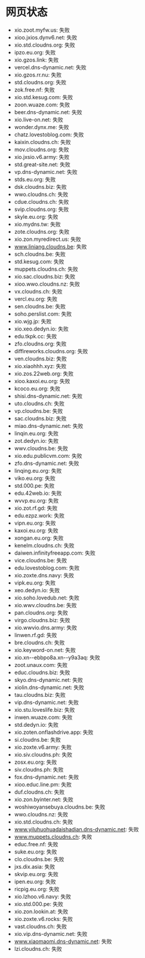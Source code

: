 # 网页状态
- xio.zoot.myfw.us: 失败
- xioo.jxios.dynv6.net: 失败
- xio.std.cloudns.org: 失败
- ipzo.eu.org: 失败
- xio.gzos.link: 失败
- vercel.dns-dynamic.net: 失败
- xio.gzos.rr.nu: 失败
- std.cloudns.org: 失败
- zok.free.nf: 失败
- xio.std.kesug.com: 失败
- zoon.wuaze.com: 失败
- beer.dns-dynamic.net: 失败
- xio.live-on.net: 失败
- wonder.dynx.me: 失败
- chatz.lovestoblog.com: 失败
- kaixin.cloudns.ch: 失败
- mov.cloudns.org: 失败
- xio.jxsio.v6.army: 失败
- std.great-site.net: 失败
- vp.dns-dynamic.net: 失败
- stds.eu.org: 失败
- dsk.cloudns.biz: 失败
- wwo.cloudns.ch: 失败
- cdue.cloudns.ch: 失败
- svip.cloudns.org: 失败
- skyle.eu.org: 失败
- xio.mydns.tw: 失败
- zote.cloudns.org: 失败
- xio.zon.myredirect.us: 失败
- www.liniang.cloudns.be: 失败
- sch.cloudns.be: 失败
- std.kesug.com: 失败
- muppets.cloudns.ch: 失败
- xio.sac.cloudns.biz: 失败
- xioo.wwo.cloudns.nz: 失败
- vx.cloudns.ch: 失败
- vercl.eu.org: 失败
- sen.cloudns.be: 失败
- soho.perslist.com: 失败
- xio.wjg.jp: 失败
- xio.xeo.dedyn.io: 失败
- edu.tkpk.cc: 失败
- zfo.cloudns.org: 失败
- diffireworks.cloudns.org: 失败
- ven.cloudns.biz: 失败
- xio.xiaohhh.xyz: 失败
- xio.zos.22web.org: 失败
- xioo.kaxoi.eu.org: 失败
- kcoco.eu.org: 失败
- shisi.dns-dynamic.net: 失败
- uto.cloudns.ch: 失败
- vp.cloudns.be: 失败
- sac.cloudns.biz: 失败
- miao.dns-dynamic.net: 失败
- linqin.eu.org: 失败
- zot.dedyn.io: 失败
- wwv.cloudns.be: 失败
- xio.edu.publicvm.com: 失败
- zfo.dns-dynamic.net: 失败
- linqing.eu.org: 失败
- viko.eu.org: 失败
- std.000.pe: 失败
- edu.42web.io: 失败
- wvvp.eu.org: 失败
- xio.zot.rf.gd: 失败
- edu.ezpz.work: 失败
- vipn.eu.org: 失败
- kaxoi.eu.org: 失败
- xongan.eu.org: 失败
- kenelm.cloudns.ch: 失败
- daiwen.infinityfreeapp.com: 失败
- vice.cloudns.be: 失败
- edu.lovestoblog.com: 失败
- xio.zoxte.dns.navy: 失败
- vipk.eu.org: 失败
- xeo.dedyn.io: 失败
- xio.soho.lovedub.net: 失败
- xio.wwv.cloudns.be: 失败
- pan.cloudns.org: 失败
- virgo.cloudns.biz: 失败
- xio.wwvio.dns.army: 失败
- linwen.rf.gd: 失败
- bre.cloudns.ch: 失败
- xio.keyword-on.net: 失败
- xio.xn--ebbpo8a.xn--y9a3aq: 失败
- zoot.unaux.com: 失败
- educ.cloudns.biz: 失败
- skyo.dns-dynamic.net: 失败
- xiolin.dns-dynamic.net: 失败
- tau.cloudns.biz: 失败
- vip.dns-dynamic.net: 失败
- xio.stu.loveslife.biz: 失败
- inwen.wuaze.com: 失败
- std.dedyn.io: 失败
- xio.zoten.onflashdrive.app: 失败
- si.cloudns.be: 失败
- xio.zoxte.v6.army: 失败
- xio.siv.cloudns.ph: 失败
- zosx.eu.org: 失败
- siv.cloudns.ph: 失败
- fox.dns-dynamic.net: 失败
- xioo.educ.line.pm: 失败
- duf.cloudns.ch: 失败
- xio.zon.byinter.net: 失败
- woshiwoyansebuya.cloudns.be: 失败
- wwo.cloudns.nz: 失败
- xio.std.cloudns.ch: 失败
- www.yiluhuohuadaishadian.dns-dynamic.net: 失败
- www.muppets.cloudns.ch: 失败
- educ.free.nf: 失败
- suke.eu.org: 失败
- clo.cloudns.be: 失败
- jxs.dix.asia: 失败
- skvip.eu.org: 失败
- ipen.eu.org: 失败
- ricpig.eu.org: 失败
- xio.lzhoo.v6.navy: 失败
- xio.std.000.pe: 失败
- xio.zon.lookin.at: 失败
- xio.zoxte.v6.rocks: 失败
- vast.cloudns.ch: 失败
- xio.vip.dns-dynamic.net: 失败
- www.xiaomaomi.dns-dynamic.net: 失败
- lzi.cloudns.ch: 失败
